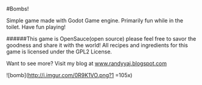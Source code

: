 #Bombs!

Simple game made with Godot Game engine. Primarily fun while in the toilet.
Have fun playing!

######This game is OpenSauce(open source) please feel free to savor the goodness and share it with the world! All recipes and ingredients for this game is licensed under the GPL2 License.

Want to see more?
Visit my blog at www.randyyaj.blogspot.com

![bomb](http://i.imgur.com/0R9K1VO.png?1 =105x)
